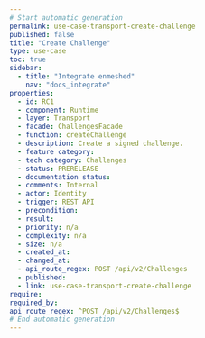 ```yaml
---
# Start automatic generation
permalink: use-case-transport-create-challenge
published: false
title: "Create Challenge"
type: use-case
toc: true
sidebar:
  - title: "Integrate enmeshed"
    nav: "docs_integrate"
properties:
  - id: RC1
  - component: Runtime
  - layer: Transport
  - facade: ChallengesFacade
  - function: createChallenge
  - description: Create a signed challenge.
  - feature category:
  - tech category: Challenges
  - status: PRERELEASE
  - documentation status:
  - comments: Internal
  - actor: Identity
  - trigger: REST API
  - precondition:
  - result:
  - priority: n/a
  - complexity: n/a
  - size: n/a
  - created_at:
  - changed_at:
  - api_route_regex: POST /api/v2/Challenges
  - published:
  - link: use-case-transport-create-challenge
require:
required_by:
api_route_regex: ^POST /api/v2/Challenges$
# End automatic generation
---
```

